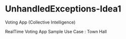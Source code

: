 # UnhandledExceptions-Idea1
Voting App (Collective Intelligence)

RealTime Voting App
Sample Use Case : Town Hall
